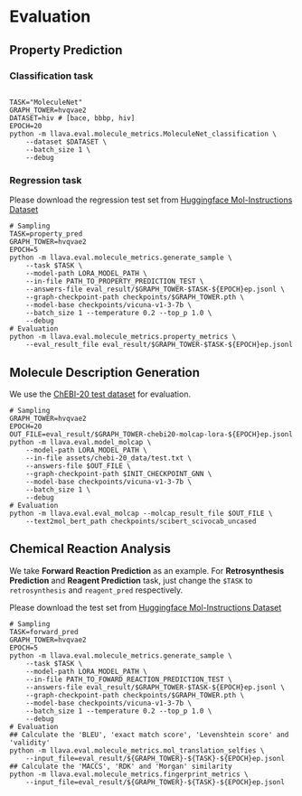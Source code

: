 # Evaluation

## Property Prediction

### Classification task

```Shell

TASK="MoleculeNet"
GRAPH_TOWER=hvqvae2
DATASET=hiv # [bace, bbbp, hiv]
EPOCH=20
python -m llava.eval.molecule_metrics.MoleculeNet_classification \
    --dataset $DATASET \
    --batch_size 1 \
    --debug 

```

### Regression task

Please download the regression test set from [Huggingface Mol-Instructions Dataset](https://huggingface.co/datasets/zjunlp/Mol-Instructions/blob/main/data/Molecule-oriented_Instructions.zip)

```Shell
# Sampling
TASK=property_pred
GRAPH_TOWER=hvqvae2
EPOCH=5
python -m llava.eval.molecule_metrics.generate_sample \
    --task $TASK \
    --model-path LORA_MODEL_PATH \
    --in-file PATH_TO_PROPERTY_PREDICTION_TEST \
    --answers-file eval_result/$GRAPH_TOWER-$TASK-${EPOCH}ep.jsonl \
    --graph-checkpoint-path checkpoints/$GRAPH_TOWER.pth \
    --model-base checkpoints/vicuna-v1-3-7b \
    --batch_size 1 --temperature 0.2 --top_p 1.0 \
    --debug 
# Evaluation
python -m llava.eval.molecule_metrics.property_metrics \
    --eval_result_file eval_result/$GRAPH_TOWER-$TASK-${EPOCH}ep.jsonl
```

## Molecule Description Generation

We use the [ChEBI-20 test dataset](assets/chebi-20_data/test.txt) for evaluation.

```Shell
# Sampling
GRAPH_TOWER=hvqvae2
EPOCH=20
OUT_FILE=eval_result/$GRAPH_TOWER-chebi20-molcap-lora-${EPOCH}ep.jsonl
python -m llava.eval.model_molcap \
    --model-path LORA_MODEL_PATH \
    --in-file assets/chebi-20_data/test.txt \
    --answers-file $OUT_FILE \
    --graph-checkpoint-path $INIT_CHECKPOINT_GNN \
    --model-base checkpoints/vicuna-v1-3-7b \
    --batch_size 1 \
    --debug 
# Evaluation
python -m llava.eval.eval_molcap --molcap_result_file $OUT_FILE \
    --text2mol_bert_path checkpoints/scibert_scivocab_uncased
```

## Chemical Reaction Analysis

We take **Forward Reaction Prediction** as an example. For **Retrosynthesis Prediction** and **Reagent Prediction** task, just change the `$TASK` to `retrosynthesis` and `reagent_pred` respectively.

Please download the test set from [Huggingface Mol-Instructions Dataset](https://huggingface.co/datasets/zjunlp/Mol-Instructions/blob/main/data/Molecule-oriented_Instructions.zip)

```Shell
# Sampling
TASK=forward_pred
GRAPH_TOWER=hvqvae2
EPOCH=5
python -m llava.eval.molecule_metrics.generate_sample \
    --task $TASK \
    --model-path LORA_MODEL_PATH \
    --in-file PATH_TO_FOWARD_REACTION_PREDICTION_TEST \
    --answers-file eval_result/$GRAPH_TOWER-$TASK-${EPOCH}ep.jsonl \
    --graph-checkpoint-path checkpoints/$GRAPH_TOWER.pth \
    --model-base checkpoints/vicuna-v1-3-7b \
    --batch_size 1 --temperature 0.2 --top_p 1.0 \
    --debug 
# Evaluation
## Calculate the 'BLEU', 'exact match score', 'Levenshtein score' and 'validity'
python -m llava.eval.molecule_metrics.mol_translation_selfies \
    --input_file=eval_result/${GRAPH_TOWER}-${TASK}-${EPOCH}ep.jsonl
## Calculate the 'MACCS', 'RDK' and 'Morgan' similarity
python -m llava.eval.molecule_metrics.fingerprint_metrics \
    --input_file=eval_result/${GRAPH_TOWER}-${TASK}-${EPOCH}ep.jsonl
```
